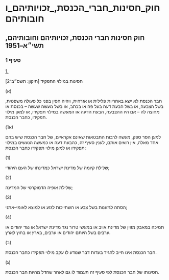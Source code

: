 # חוק_חסינות_חברי_הכנסת,_זכויותיהם_וחובותיהם

## חוק חסינות חברי הכנסת, זכויותיהם וחובותיהם, תשי״א–1951

### סעיף 1

[1.](https://he.wikisource.org/wiki/%D7%97%D7%95%D7%A7_%D7%97%D7%A1%D7%99%D7%A0%D7%95%D7%AA_%D7%97%D7%91%D7%A8%D7%99_%D7%94%D7%9B%D7%A0%D7%A1%D7%AA,_%D7%96%D7%9B%D7%95%D7%99%D7%95%D7%AA%D7%99%D7%94%D7%9D_%D7%95%D7%97%D7%95%D7%91%D7%95%D7%AA%D7%99%D7%94%D7%9D#%D7%A1%D7%A2%D7%99%D7%A3_1)

חסינות במילוי התפקיד [תיקון: תשס״ב־2]

(א)

חבר הכנסת לא ישא באחריות פלילית או אזרחית, ויהיה חסין בפני כל פעולה משפטית, בשל הצבעה, או בשל הבעת דעה בעל פה או בכתב, או בשל מעשה שעשה – בכנסת או מחוצה לה – אם היו ההצבעה, הבעת הדעה או המעשה במילוי תפקידו, או למען מילוי תפקידו, כחבר הכנסת.

(א1)

למען הסר ספק, מעשה לרבות התבטאות שאינם אקראיים, של חבר הכנסת שיש בהם אחד מאלה, אין רואים אותם, לענין סעיף זה, כהבעת דעה או כמעשה הנעשים במילוי תפקידו או למען מילוי תפקידו כחבר הכנסת:

(1)

שלילת קיומה של מדינת ישראל כמדינתו של העם היהודי;

(2)

שלילת אופיה הדמוקרטי של המדינה;

(3)

הסתה לגזענות בשל צבע או השתייכות לגזע או למוצא לאומי–אתני;

(4)

תמיכה במאבק מזוין של מדינת אויב או במעשי טרור נגד מדינת ישראל או נגד יהודים או ערבים בשל היותם יהודים או ערבים, בארץ או בחוץ לארץ.

(ב)

חבר הכנסת אינו חייב להגיד בעדות דבר שנודע לו עקב מילוי תפקידו כחבר הכנסת.

(ג)

חסינותו של חבר הכנסת לפי סעיף זה תעמוד לו גם לאחר שחדל מהיות חבר הכנסת.